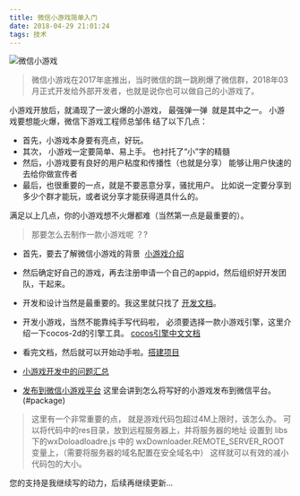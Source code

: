 ```yaml
---
title: 微信小游戏简单入门
date: 2018-04-29 21:01:24
tags: 技术
---
```

![微信小游戏](/assets/xiaoyouxi.png)
> 微信小游戏在2017年底推出，当时微信的跳一跳刷爆了微信群，2018年03月正式开发给外部开发者，也就是说你也可以做自己的小游戏了。

小游戏开放后，就涌现了一波火爆的小游戏， 最强弹一弹  就是其中之一。
小游戏要想能火爆，微信下游戏工程师总邹伟 结了以下几点：
<!-- more -->
+ 首先，小游戏本身要有亮点，好玩。
+ 其次， 小游戏一定要简单、易上手。 也衬托了“小”字的精髓
+ 然后，小游戏要有良好的用户粘度和传播性（也就是分享） 能够让用户快速的去给你做宣传者
+ 最后，也很重要的一点，就是不要恶意分享，骚扰用户。 比如说一定要分享到多少个群才能玩，或者说分享才能获得道具什么的。

满足以上几点，你的小游戏想不火爆都难（当然第一点是最重要的）。

> 那要怎么去制作一款小游戏呢 ？?

+ 首先，要去了解微信小游戏的背景  [小游戏介绍](https://developers.weixin.qq.com/minigame/introduction/index.html)
+ 然后确定好自己的游戏，再去注册申请一个自己的appid，然后组织好开发团队，干起来。
+ 开发和设计当然是最重要的。我这里就只找了 [开发文档](https://developers.weixin.qq.com/minigame/dev/index.html)。

+ 开发小游戏，当然不能靠纯手写代码啦， 必须要选择一款小游戏引擎，这里介绍一下cocos-2d的引擎工具。 [cocos引擎中文文档](http://www.cocos2d-x.org/docs/creator/manual/zh/)
+ 看完文档，然后就可以开始动手啦。[搭建项目](https://juejin.im/post/5a475caff265da4335631933)
+ [小游戏开发中的问题汇总](http://forum.cocos.com/t/faq/54828)

+ [发布到微信小游戏平台](http://docs.cocos.com/creator/manual/zh/publish/publish-wechatgame.html)
这里会讲到怎么将写好的小游戏发布到微信平台。(#package)
> 这里有一个非常重要的点， 就是游戏代码包超过4M上限时，该怎么办。 可以将代码中的res目录，放到远程服务器上，并将服务器的地址 设置到 libs下的wxDoloadloadre.js 中的  wxDownloader.REMOTE_SERVER_ROOT 变量上，（需要将服务器的域名配置在安全域名中） 这样就可以有效的减小代码包的大小。

您的支持是我继续写的动力，后续再继续更新...

